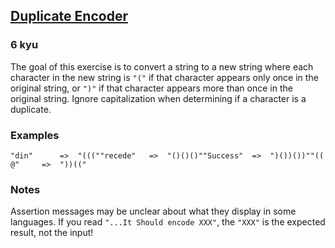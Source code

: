 <h2><a href=https://www.codewars.com/kata/54b42f9314d9229fd6000d9c/train/csharp target="_blank">Duplicate Encoder</a></h2><h3>6 kyu</h3><p>The goal of this exercise is to convert a string to a new string where each character in the new string is <code>"("</code> if that character appears only once in the original string, or <code>")"</code> if that character appears more than once in the original string. Ignore capitalization when determining if a character is a duplicate.</p><h3 id="examples">Examples</h3><pre><code>"din"      =&gt;  "(((""recede"   =&gt;  "()()()""Success"  =&gt;  ")())())""(( @"     =&gt;  "))((" </code></pre><h3 id="notes">Notes</h3><p>Assertion messages may be unclear about what they display in some languages. If you read <code>"...It Should encode XXX"</code>, the <code>"XXX"</code> is the expected result, not the input!</p>